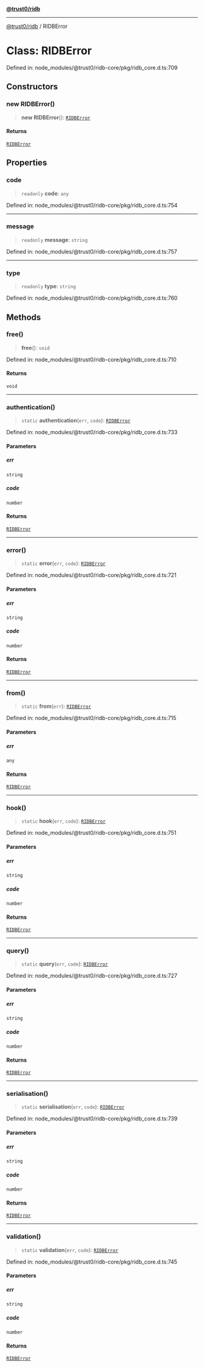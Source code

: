 [**@trust0/ridb**](../README.md)

***

[@trust0/ridb](../README.md) / RIDBError

# Class: RIDBError

Defined in: node\_modules/@trust0/ridb-core/pkg/ridb\_core.d.ts:709

## Constructors

### new RIDBError()

> **new RIDBError**(): [`RIDBError`](RIDBError.md)

#### Returns

[`RIDBError`](RIDBError.md)

## Properties

### code

> `readonly` **code**: `any`

Defined in: node\_modules/@trust0/ridb-core/pkg/ridb\_core.d.ts:754

***

### message

> `readonly` **message**: `string`

Defined in: node\_modules/@trust0/ridb-core/pkg/ridb\_core.d.ts:757

***

### type

> `readonly` **type**: `string`

Defined in: node\_modules/@trust0/ridb-core/pkg/ridb\_core.d.ts:760

## Methods

### free()

> **free**(): `void`

Defined in: node\_modules/@trust0/ridb-core/pkg/ridb\_core.d.ts:710

#### Returns

`void`

***

### authentication()

> `static` **authentication**(`err`, `code`): [`RIDBError`](RIDBError.md)

Defined in: node\_modules/@trust0/ridb-core/pkg/ridb\_core.d.ts:733

#### Parameters

##### err

`string`

##### code

`number`

#### Returns

[`RIDBError`](RIDBError.md)

***

### error()

> `static` **error**(`err`, `code`): [`RIDBError`](RIDBError.md)

Defined in: node\_modules/@trust0/ridb-core/pkg/ridb\_core.d.ts:721

#### Parameters

##### err

`string`

##### code

`number`

#### Returns

[`RIDBError`](RIDBError.md)

***

### from()

> `static` **from**(`err`): [`RIDBError`](RIDBError.md)

Defined in: node\_modules/@trust0/ridb-core/pkg/ridb\_core.d.ts:715

#### Parameters

##### err

`any`

#### Returns

[`RIDBError`](RIDBError.md)

***

### hook()

> `static` **hook**(`err`, `code`): [`RIDBError`](RIDBError.md)

Defined in: node\_modules/@trust0/ridb-core/pkg/ridb\_core.d.ts:751

#### Parameters

##### err

`string`

##### code

`number`

#### Returns

[`RIDBError`](RIDBError.md)

***

### query()

> `static` **query**(`err`, `code`): [`RIDBError`](RIDBError.md)

Defined in: node\_modules/@trust0/ridb-core/pkg/ridb\_core.d.ts:727

#### Parameters

##### err

`string`

##### code

`number`

#### Returns

[`RIDBError`](RIDBError.md)

***

### serialisation()

> `static` **serialisation**(`err`, `code`): [`RIDBError`](RIDBError.md)

Defined in: node\_modules/@trust0/ridb-core/pkg/ridb\_core.d.ts:739

#### Parameters

##### err

`string`

##### code

`number`

#### Returns

[`RIDBError`](RIDBError.md)

***

### validation()

> `static` **validation**(`err`, `code`): [`RIDBError`](RIDBError.md)

Defined in: node\_modules/@trust0/ridb-core/pkg/ridb\_core.d.ts:745

#### Parameters

##### err

`string`

##### code

`number`

#### Returns

[`RIDBError`](RIDBError.md)
